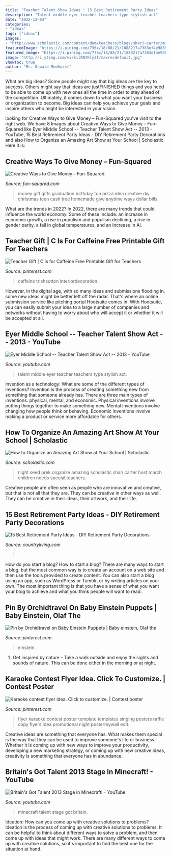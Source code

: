 ```yaml
---
title: "Teacher Talent Show Ideas : 15 Best Retirement Party Ideas"
description: "Talent middle eyer teacher teachers type stylish act"
date: "2022-12-04"
categories:
- "ideas"
tags: ["ideas"]
images:
- "http://www.scholastic.com/content/dam/teachers/blogs/shari-carter/migrated-files/sc_artshow.jpg"
featuredImage: "https://i.pinimg.com/736x/18/88/21/1888217a7383ef4e9889be730a7b2c0c.jpg"
featured_image: "https://i.pinimg.com/736x/18/88/21/1888217a7383ef4e9889be730a7b2c0c.jpg"
image: "http://i.ytimg.com/vi/kilRN7Kly3I/maxresdefault.jpg"
ShowToc: true
author: "Mr. Oswald Medhurst"
---
```



What are big ideas?
Some people might say that big ideas are the key to success. Others might say that ideas are justFINISHED things and you need to be able to come up with new ones all the time in order to stay ahead of the competition. Ultimately, it comes down to what you want your business or organization to become. Big ideas can help you achieve your goals and inspire others who might be interested in your vision.

	

		
looking for Creative Ways to Give Money – Fun-Squared you've visit to the right web. We have 8 Images about Creative Ways to Give Money – Fun-Squared like Eyer Middle School -- Teacher Talent Show Act -- 2013 - YouTube, 15 Best Retirement Party Ideas - DIY Retirement Party Decorations and also How to Organize an Amazing Art Show at Your School | Scholastic. Here it is:
		
    
## Creative Ways To Give Money – Fun-Squared

<img loading=lazy src="https://i1.wp.com/fun-squared.com/wp-content/uploads/2018/05/Fun-Money-Gift-Idea-Pizza-Box.jpg?resize=439%2C640&amp;ssl=1" onerror="this.onerror=null;this.src='https://tse2.mm.bing.net/th?id=OIP.t0Z57ujam65Z83bvbt7aYwAAAA&amp;pid=15.1';" alt="Creative Ways to Give Money – Fun-Squared">

_Source: fun-squared.com_

>money gift gifts graduation birthday fun pizza idea creative diy christmas teen cash tree homemade give anytime ways dollar bills. 

	

What are the trends in 2022?
In 2022, there are many trends that could influence the world economy. Some of these include: an increase in economic growth, a rise in populism and populism declining, a rise in gender parity, a fall in global temperatures, and an increase in AI.

    
## Teacher Gift | C Is For Caffeine Free Printable Gift For Teachers

<img loading=lazy src="https://i.pinimg.com/736x/18/88/21/1888217a7383ef4e9889be730a7b2c0c.jpg" onerror="this.onerror=null;this.src='https://tse3.mm.bing.net/th?id=OIP.NXZtFPuiMa7s-CftTWTHnQHaLI&amp;pid=15.1';" alt="Teacher Gift | C is for Caffeine Free Printable Gift for Teachers">

_Source: pinterest.com_

>caffeine trishsutton interiordecoration. 

	

However, in the digital age, with so many ideas and submissions flooding in, some new ideas might be better left off the radar. That's where an online submission service like pitching portal Hootsuite comes in. With Hootsuite, you can easily submit your idea to a large number of companies and networks without having to worry about who will accept it or whether it will be accepted at all.

    
## Eyer Middle School -- Teacher Talent Show Act -- 2013 - YouTube

<img loading=lazy src="https://i.ytimg.com/vi/VUfdS9eiMSg/maxresdefault.jpg" onerror="this.onerror=null;this.src='https://tse1.mm.bing.net/th?id=OIP.yUjbTHg3kXfxZ9LK4oXV0gHaEK&amp;pid=15.1';" alt="Eyer Middle School -- Teacher Talent Show Act -- 2013 - YouTube">

_Source: youtube.com_

>talent middle eyer teacher teachers type stylish act. 

	

Invention as a technology: What are some of the different types of inventions?
Invention is the process of creating something new from something that someone already has. There are three main types of inventions: physical, mental, and economic. Physical inventions involve putting things together to make something new. Mental inventions involve changing how people think or behaving. Economic inventions involve making a product or service more affordable for others.

    
## How To Organize An Amazing Art Show At Your School | Scholastic

<img loading=lazy src="http://www.scholastic.com/content/dam/teachers/blogs/shari-carter/migrated-files/sc_artshow.jpg" onerror="this.onerror=null;this.src='https://tse3.mm.bing.net/th?id=OIP.HKG7Ku-a2fZOkWBVjT0YLgHaFj&amp;pid=15.1';" alt="How to Organize an Amazing Art Show at Your School | Scholastic">

_Source: scholastic.com_

>night seed prek organize amazing scholastic shari carter host march children needs special teachers. 

	

Creative people are often seen as people who are innovative and creative, but that is not all that they are. They can be creative in other ways as well. They can be creative in their ideas, their artwork, and their life.

    
## 15 Best Retirement Party Ideas - DIY Retirement Party Decorations

<img loading=lazy src="https://hips.hearstapps.com/hmg-prod.s3.amazonaws.com/images/retirement-party-military-cake-1582756456.jpg?crop=0.668xw:1.00xh;0.119xw,0&amp;resize=480:*" onerror="this.onerror=null;this.src='https://tse4.mm.bing.net/th?id=OIP.Sc1KxIh0t09N5igNULHA2AHaLG&amp;pid=15.1';" alt="15 Best Retirement Party Ideas - DIY Retirement Party Decorations">

_Source: countryliving.com_

>. 

	

How do you start a blog?
How to start a blog? There are many ways to start a blog, but the most common way is to create an account on a web site and then use the tools provided to create content. You can also start a blog using an app, such as WordPress or Tumblr, or by writing articles on your own. The most important thing is that you have a sense of what you want your blog to achieve and what you think people will want to read.

    
## Pin By Orchidtravel On Baby Einstein Puppets | Baby Einstein, Olaf The

<img loading=lazy src="https://i.pinimg.com/736x/d6/12/01/d6120148bcea9a1f281a5adcc5551d18.jpg" onerror="this.onerror=null;this.src='https://tse3.mm.bing.net/th?id=OIP.FsYJXzmU4-_jBPMSg-PHIQHaNo&amp;pid=15.1';" alt="Pin by Orchidtravel on Baby Einstein Puppets | Baby einstein, Olaf the">

_Source: pinterest.com_

>einstein. 

	

1. Get inspired by nature – Take a walk outside and enjoy the sights and sounds of nature. This can be done either in the morning or at night.

    
## Karaoke Contest Flyer Idea. Click To Customize. | Contest Poster

<img loading=lazy src="https://i.pinimg.com/736x/6e/f0/aa/6ef0aa30118d0038f4f88b0d0baf704a--poster-templates-karaoke.jpg" onerror="this.onerror=null;this.src='https://tse3.mm.bing.net/th?id=OIP.Ap6H4lAbF1QwPTH88_cQoAHaLH&amp;pid=15.1';" alt="Karaoke contest flyer idea. Click to customize. | Contest poster">

_Source: pinterest.com_

>flyer karaoke contest poster template templates singing posters raffle copy flyers idea promotional night postermywall edit. 

	

Creative ideas are something that everyone has. What makes them special is the way that they can be used to improve someone's life or business. Whether it is coming up with new ways to improve your productivity, developing a new marketing strategy, or coming up with new creative ideas, creativity is something that everyone has in abundance.

    
## Britain&#039;s Got Talent 2013 Stage In Minecraft! - YouTube

<img loading=lazy src="http://i.ytimg.com/vi/kilRN7Kly3I/maxresdefault.jpg" onerror="this.onerror=null;this.src='https://tse4.mm.bing.net/th?id=OIP.K8EdqJdgB2vQ1MW4mtXE8QHaEK&amp;pid=15.1';" alt="Britain&#039;s Got Talent 2013 Stage in Minecraft! - YouTube">

_Source: youtube.com_

>minecraft talent stage got britain. 

	

Ideation: How can you come up with creative solutions to problems?
Ideation is the process of coming up with creative solutions to problems. It can be helpful to think about different ways to solve a problem, and then come up with ideas that might work. There are many different ways to come up with creative solutions, so it's important to find the best one for the situation at hand.

